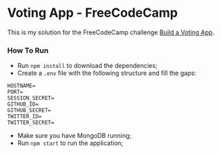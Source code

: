 # Voting App - FreeCodeCamp

This is my solution for the FreeCodeCamp challenge [Build a Voting App](https://www.freecodecamp.com/challenges/build-a-voting-app).

### How To Run

  - Run `npm install` to download the dependencies;
  - Create a `.env` file with the following structure and fill the gaps:
```
HOSTNAME=
PORT=
SESSION_SECRET=
GITHUB_ID=
GITHUB_SECRET=
TWITTER_ID=
TWITTER_SECRET=
```
  - Make sure you have MongoDB running;
  - Run `npm start` to run the application;